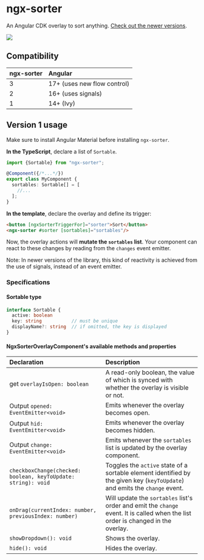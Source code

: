# ngx-sorter

An Angular CDK overlay to sort anything. [Check out the newer versions](https://github.com/LuisTovar0/ngx-sorter).

![](https://raw.githubusercontent.com/LuisTovar0/ngx-sorter/main/result.gif)

## Compatibility

| ngx-sorter | Angular                     |
|:-----------|:----------------------------|
| 3          | 17+ (uses new flow control) |
| 2          | 16+ (uses signals)          |
| 1          | 14+ (Ivy)                   |

## Version 1 usage

Make sure to install Angular Material before installing `ngx-sorter`.

**In the TypeScript**, declare a list of `Sortable`.

```typescript
import {Sortable} from "ngx-sorter";

@Component({/*...*/})
export class MyComponent {
  sortables: Sortable[] = [
    //...
  ];
}
```

**In the template**, declare the overlay and define its trigger:

```html
<button [ngxSorterTriggerFor]="sorter">Sort</button>
<ngx-sorter #sorter [sortables]="sortables"/>
```

Now, the overlay actions will **mutate the `sortables` list**. Your component can react to these changes by reading from the `changes` event emitter.

Note: In newer versions of the library, this kind of reactivity is achieved from the use of signals, instead of an event emitter.


### Specifications

#### Sortable type

```typescript
interface Sortable {
  active: boolean
  key: string           // must be unique
  displayName?: string  // if omitted, the key is displayed
}
```

#### NgxSorterOverlayComponent's available methods and properties

| Declaration | Description |
|:-|:-|
| get `overlayIsOpen: boolean` | A read-only boolean, the value of which is synced with whether the overlay is visible or not. |
| Output `opened: EventEmitter<void>` | Emits whenever the overlay becomes open. |
| Output `hid: EventEmitter<void>` | Emits whenever the overlay becomes hidden. |
| Output `change: EventEmitter<void>` | Emits whenever the `sortables` list is updated by the overlay component. |
| `checkboxChange(checked: boolean, keyToUpdate: string): void` | Toggles the `active` state of a sortable element identified by the given key (`keyToUpdate`) and emits the `change` event. |
| `onDrag(currentIndex: number, previousIndex: number)` | Will update the `sortables` list's order and emit the `change` event. It is called when the list order is changed in the overlay. |
| `showDropdown(): void` | Shows the overlay. |
| `hide(): void` | Hides the overlay. |
